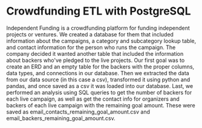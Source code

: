 # Crowdfunding ETL with PostgreSQL

Independent Funding is a crowdfunding platform for funding independent projects or ventures. We created a database for them that included information about the campaigns, a category and subcategory lookup table, and contact information for the person who runs the campaign. The company decided it wanted another table that included the information about backers who've pledged to the live projects. Our first goal was to create an ERD and an empty table for the backers with the proper columns, data types, and connections in our database. Then we extracted the data from our data source (in this case a csv), transformed it using python and pandas, and once saved as a csv it was loaded into our database. Last, we performed an analysis using SQL queries to get the number of backers for each live campaign, as well as get the contact info for organizers and backers of each live campaign with the remaining goal amount. These were saved as email_contacts_remaining_goal_amount.csv and email_backers_remaining_goal_amount.csv. 
